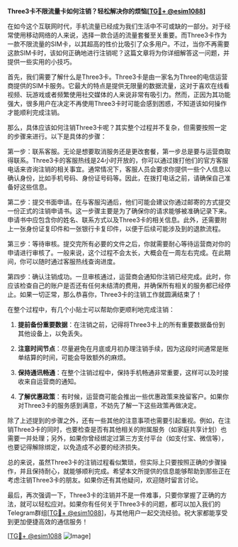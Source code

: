**Three3卡不限流量卡如何注销？轻松解决你的烦恼[[TG💪+ @esim1088](https://t.me/s/esim1088)]**

在如今这个互联网时代，手机流量已经成为我们生活中不可或缺的一部分。对于经常使用移动网络的人来说，选择一款合适的流量套餐至关重要。而Three3卡作为一款不限流量的SIM卡，以其超高的性价比吸引了众多用户。不过，当你不再需要这款SIM卡时，该如何正确地进行注销呢？这篇文章将为你详细解答这一问题，并提供一些实用的小技巧。

首先，我们需要了解什么是Three3卡。Three3卡是由一家名为Three的电信运营商提供的SIM卡服务。它最大的特点是提供无限量的数据流量，这对于喜欢在线看视频、玩游戏或者频繁使用社交媒体的人来说非常有吸引力。然而，正因为其功能强大，很多用户在决定不再使用Three3卡时可能会感到困惑，不知道该如何操作才能顺利完成注销。

那么，具体应该如何注销Three3卡呢？其实整个过程并不复杂，但需要按照一定的步骤来进行。以下是具体的步骤：

第一步：联系客服。无论是想要取消服务还是更改套餐，第一步总是要与运营商取得联系。Three3卡的客服热线是24小时开放的，你可以通过拨打他们的官方客服电话来咨询注销的相关事宜。通常情况下，客服人员会要求你提供一些个人信息以确认身份，比如手机号码、身份证号码等。因此，在拨打电话之前，请确保自己准备好这些信息。

第二步：提交书面申请。在与客服沟通后，他们可能会建议你通过邮寄的方式提交一份正式的注销申请书。这一步骤主要是为了确保你的请求能够被准确记录下来。申请书中应包含你的姓名、联系方式以及Three3卡的相关信息。此外，还需要附上一张身份证复印件和一张银行卡复印件，以便于后续可能涉及到的退款流程。

第三步：等待审核。提交完所有必要的文件之后，你就需要耐心等待运营商对你的申请进行审核了。一般来说，这个过程不会太长，大概会在一周左右完成。在此期间，你可以随时通过客服热线查询进度。

第四步：确认注销成功。一旦审核通过，运营商会通知你注销已经完成。此时，你应该检查自己的账户是否还有任何未结清的费用，并确保所有相关的服务都已经停止。如果一切正常，那么恭喜你，Three3卡的注销工作就圆满结束了！

在整个过程中，有几个小贴士可以帮助你更顺利地完成注销：

1. **提前备份重要数据**：在注销之前，记得将Three3卡上的所有重要数据备份到其他设备上，以免丢失。
   
2. **注意时间节点**：尽量避免在月底或月初办理注销手续，因为这段时间通常是账单结算的时间，可能会导致额外的麻烦。

3. **保持通讯畅通**：在整个注销过程中，保持手机畅通非常重要，这样可以及时接收来自运营商的通知。

4. **了解优惠政策**：有时候，运营商可能会推出一些优惠政策来挽留客户。如果你对Three3卡的服务感到满意，不妨先了解一下这些政策再做决定。

除了上述提到的步骤之外，还有一些其他的注意事项也需要引起重视。例如，在注销Three3卡的同时，也要检查是否有其他相关的附属服务（如家庭共享计划）也需要一并处理；另外，如果你曾经绑定过第三方支付平台（如支付宝、微信等），也要记得解除绑定，以免造成不必要的经济损失。

总的来说，虽然Three3卡的注销过程看似繁琐，但实际上只要按照正确的步骤操作，并且保持耐心，就能够顺利完成。希望本文所提供的信息能够帮助到那些正在考虑注销Three3卡的朋友。如果你还有其他疑问，欢迎随时留言讨论。

最后，再次强调一下，Three3卡的注销并不是一件难事，只要你掌握了正确的方法，就可以轻松应对。如果你有任何关于Three3卡的问题，都可以加入我们的Telegram群组[[TG💪+ @esim1088](https://t.me/s/esim1088)]，与其他用户一起交流经验。祝大家都能享受到更加便捷高效的通信服务！

[[TG💪+ @esim1088](https://t.me/s/esim1088) ![Image](https://i.postimg.cc/4NQfJmqS/Snipaste-2025-05-13-00-14-12.png)]